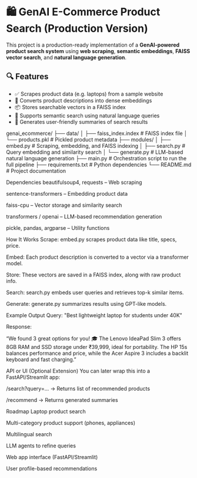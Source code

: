 # 🛍️ GenAI E-Commerce Product Search (Production Version)

This project is a production-ready implementation of a **GenAI-powered product search system** using **web scraping**, **semantic embeddings**, **FAISS vector search**, and **natural language generation**.

## 🔍 Features

- ✅ Scrapes product data (e.g. laptops) from a sample website  
- 🧠 Converts product descriptions into dense embeddings  
- 📦 Stores searchable vectors in a FAISS index  
- 🔎 Supports semantic search using natural language queries  
- 🧾 Generates user-friendly summaries of search results  


genai_ecommerce/
├── data/
│   ├── faiss_index.index     # FAISS index file
│   └── products.pkl          # Pickled product metadata
├── modules/
│   ├── embed.py              # Scraping, embedding, and FAISS indexing
│   ├── search.py             # Query embedding and similarity search
│   └── generate.py           # LLM-based natural language generation
├── main.py                   # Orchestration script to run the full pipeline
├── requirements.txt          # Python dependencies
└── README.md                 # Project documentation

 Dependencies
beautifulsoup4, requests – Web scraping

sentence-transformers – Embedding product data

faiss-cpu – Vector storage and similarity search

transformers / openai – LLM-based recommendation generation

pickle, pandas, argparse – Utility functions

How It Works
Scrape: embed.py scrapes product data like title, specs, price.

Embed: Each product description is converted to a vector via a transformer model.

Store: These vectors are saved in a FAISS index, along with raw product info.

Search: search.py embeds user queries and retrieves top-k similar items.

Generate: generate.py summarizes results using GPT-like models.

 Example Output
Query: "Best lightweight laptop for students under 40K"

Response:

“We found 3 great options for you! 🎓 The Lenovo IdeaPad Slim 3 offers 8GB RAM and SSD storage under ₹39,999, ideal for portability. The HP 15s balances performance and price, while the Acer Aspire 3 includes a backlit keyboard and fast charging.”

 API or UI (Optional Extension)
You can later wrap this into a FastAPI/Streamlit app:

/search?query=... → Returns list of recommended products

/recommend → Returns generated summaries

 Roadmap
 Laptop product search

 Multi-category product support (phones, appliances)

 Multilingual search

 LLM agents to refine queries

 Web app interface (FastAPI/Streamlit)

 User profile-based recommendations






